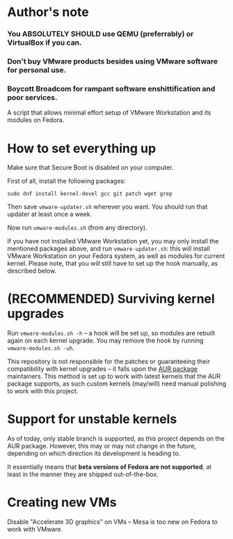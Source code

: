 # Author's note
### You ABSOLUTELY SHOULD use QEMU (preferrably) or VirtualBox if you can.
### Don't buy VMware products besides using VMware software for personal use.
### Boycott Broadcom for rampant software enshittification and poor services.

A script that allows minimal effort setup of VMware Workstation and its modules on Fedora.

# How to set everything up
Make sure that Secure Boot is disabled on your computer.

First of all, install the following packages:
```
sudo dnf install kernel-devel gcc git patch wget grep
```

Then save `vmware-updater.sh` wherever you want. You should run that updater at least once a week.

Now run `vmware-modules.sh` (from any directory).

If you have not installed VMware Workstation yet, you may only install the mentioned packages above, and run `vmware-updater.sh`: this will install VMware Workstation on your Fedora system, as well as modules for current kernel. Please note, that you will still have to set up the hook manually, as described below.


# (RECOMMENDED) Surviving kernel upgrades
Run `vmware-modules.sh -h` – a hook will be set up, so modules are rebuilt again on each kernel upgrade.
You may remove the hook by running `vmware-modules.sh -uh`.

This repository is not responsible for the patches or guaranteeing their compatibility with kernel upgrades – it falls upon the [AUR package](https://aur.archlinux.org/packages/vmware-workstation) maintainers. This method is set up to work with latest kernels that the AUR package supports, as such custom kernels (may/will) need manual polishing to work with this project.

# Support for unstable kernels
As of today, only stable branch is supported, as this project depends on the AUR package. However, this may or may not change in the future, depending on which direction its development is heading to.

It essentially means that **beta versions of Fedora are not supported**, at least in the manner they are shipped out-of-the-box.

# Creating new VMs
Disable "Accelerate 3D graphics" on VMs – Mesa is too new on Fedora to work with VMware.
